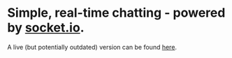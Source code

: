 # Simple, real-time chatting - powered by [socket.io](http://socket.io/).
A live (but potentially outdated) version can be found [here](https://socket-io-howzit.herokuapp.com).
